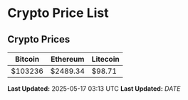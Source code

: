# Crypto Price List

## Crypto Prices
| Bitcoin | Ethereum | Litecoin |
| ------- | -------- | -------- |
| $103236 | $2489.34 | $98.71 |
**Last Updated:** 2025-05-17 03:13 UTC
**Last Updated:** $DATE$
